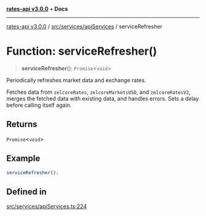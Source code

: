 [**rates-api v3.0.0**](../../../../README.md) • **Docs**

***

[rates-api v3.0.0](../../../../modules.md) / [src/services/apiServices](../README.md) / serviceRefresher

# Function: serviceRefresher()

> **serviceRefresher**(): `Promise`\<`void`\>

Periodically refreshes market data and exchange rates.

Fetches data from `zelcoreRates`, `zelcoreMarketsUSD`, and `zelcoreRatesV2`,
merges the fetched data with existing data, and handles errors.
Sets a delay before calling itself again.

## Returns

`Promise`\<`void`\>

## Example

```typescript
serviceRefresher();
```

## Defined in

[src/services/apiServices.ts:224](https://github.com/ZelCore-io/rates-api/blob/691ee3db71a277710156f53a41c1ecb57cce5d58/src/services/apiServices.ts#L224)
